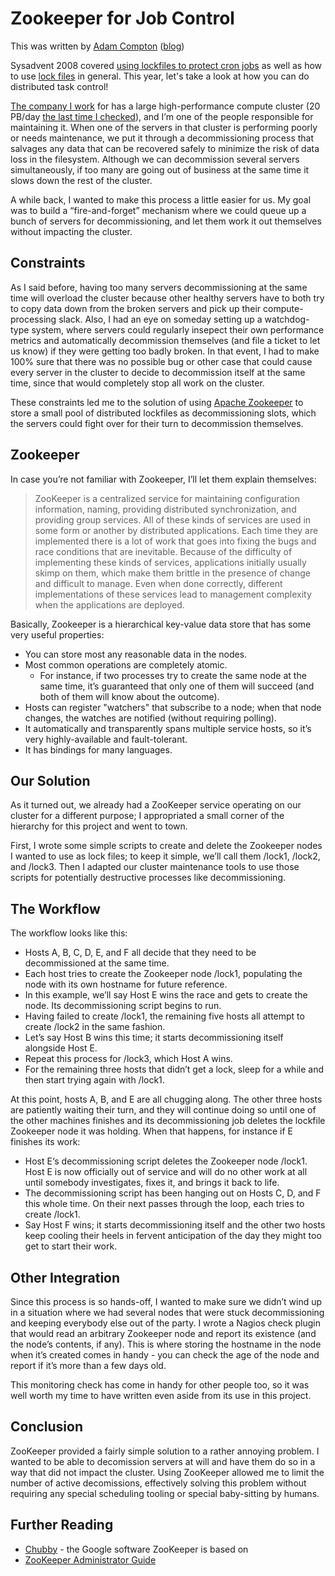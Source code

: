 # Zookeeper for Job Control

This was written by [Adam Compton](https://twitter.com/comptona)
([blog](http://ajcsystems.com/blog))

Sysadvent 2008 covered 
[using lockfiles to protect cron
jobs](http://sysadvent.blogspot.com/2009/12/cron-practices.html) as well as how to use
[lock
files](http://sysadvent.blogspot.com/2008/12/day-9-lock-file-practices.html) in
general. This year, let's take a look at how you can do distributed task
control!

[The company I work](https://www.quantcast.com/) for has a large
high-performance compute cluster (20 PB/day [the last time I
checked](https://www.quantcast.com/press/quantcast-file-system-qfs/)), and I’m
one of the people responsible for maintaining it. When one of the servers in
that cluster is performing poorly or needs maintenance, we put it through a
decommissioning process that salvages any data that can be recovered safely to
minimize the risk of data loss in the filesystem. Although we can decommission
several servers simultaneously, if too many are going out of business at the
same time it slows down the rest of the cluster.

A while back, I wanted to make this process a little easier for us. My goal was
to build a “fire-and-forget” mechanism where we could queue up a bunch of
servers for decommissioning, and let them work it out themselves without
impacting the cluster.

## Constraints

As I said before, having too many servers decommissioning at the same time will
overload the cluster because other healthy servers have to both try to copy
data down from the broken servers and pick up their compute-processing slack.
Also, I had an eye on someday setting up a watchdog-type system, where servers
could regularly insepect their own performance metrics and automatically
decommission themselves (and file a ticket to let us know) if they were getting
too badly broken. In that event, I had to make 100% sure that there was no
possible bug or other case that could cause every server in the cluster to
decide to decommission itself at the same time, since that would completely
stop all work on the cluster.

These constraints led me to the solution of using [Apache
Zookeeper](http://zookeeper.apache.org/) to store a small pool of distributed
lockfiles as decommissioning slots, which the servers could fight over for
their turn to decommission themselves.

## Zookeeper

In case you’re not familiar with Zookeeper, I’ll let them explain themselves:

> ZooKeeper is a centralized service for maintaining configuration information,
naming, providing distributed synchronization, and providing group services.
All of these kinds of services are used in some form or another by distributed
applications. Each time they are implemented there is a lot of work that goes
into fixing the bugs and race conditions that are inevitable. Because of the
difficulty of implementing these kinds of services, applications initially
usually skimp on them, which make them brittle in the presence of change and
difficult to manage. Even when done correctly, different implementations of
these services lead to management complexity when the applications are
deployed.

Basically, Zookeeper is a hierarchical key-value data store that has some very
useful properties:

* You can store most any reasonable data in the nodes.
* Most common operations are completely atomic.
  * For instance, if two processes try to create the same node at the same
    time, it’s guaranteed that only one of them will succeed (and both of them
    will know about the outcome).
* Hosts can register "watchers" that subscribe to a node; when that node
  changes, the watches are notified (without requiring polling).
* It automatically and transparently spans multiple service hosts, so it’s very
  highly-available and fault-tolerant.
* It has bindings for many languages.

## Our Solution

As it turned out, we already had a ZooKeeper service operating on our cluster
for a different purpose; I appropriated a small corner of the hierarchy for
this project and went to town.

First, I wrote some simple scripts to create and delete the Zookeeper nodes I wanted to use as lock files; to keep it simple, we’ll call them /lock1, /lock2, and /lock3. Then I adapted our cluster maintenance tools to use those scripts for potentially destructive processes like decommissioning.

## The Workflow

The workflow looks like this:

* Hosts A, B, C, D, E, and F all decide that they need to be decommissioned at
  the same time.
* Each host tries to create the Zookeeper node /lock1, populating the node with
  its own hostname for future reference.
* In this example, we’ll say Host E wins the race and gets to create the node.
  Its decommissioning script begins to run.
* Having failed to create /lock1, the remaining five hosts all attempt to
  create /lock2 in the same fashion.
* Let’s say Host B wins this time; it starts decommissioning itself alongside
  Host E.
* Repeat this process for /lock3, which Host A wins.
* For the remaining three hosts that didn’t get a lock, sleep for a while and
  then start trying again with /lock1.

At this point, hosts A, B, and E are all chugging along. The other three hosts
are patiently waiting their turn, and they will continue doing so until one of
the other machines finishes and its decommissioning job deletes the lockfile
Zookeeper node it was holding. When that happens, for instance if E finishes
its work:

* Host E‘s decommissioning script deletes the Zookeeper node /lock1. Host E is
  now officially out of service and will do no other work at all until somebody
  investigates, fixes it, and brings it back to life.
* The decommissioning script has been hanging out on Hosts C, D, and F this
  whole time. On their next passes through the loop, each tries to create
  /lock1.
* Say Host F wins; it starts decommissioning itself and the other two hosts
  keep cooling their heels in fervent anticipation of the day they might too
  get to start their work.

## Other Integration

Since this process is so hands-off, I wanted to make sure we didn’t wind up in
a situation where we had several nodes that were stuck decommissioning and
keeping everybody else out of the party. I wrote a Nagios check plugin that
would read an arbitrary Zookeeper node and report its existence (and the node’s
contents, if any). This is where storing the hostname in the node when it’s
created comes in handy - you can check the age of the node and report if it’s
more than a few days old.

This monitoring check has come in handy for other people too, so it was well
worth my time to have written even aside from its use in this project.

## Conclusion

ZooKeeper provided a fairly simple solution to a rather annoying problem. I
wanted to be able to decomission servers at will and have them do so in a way
that did not impact the cluster. Using ZooKeeper allowed me to limit the
number of active decomissions, effectively solving this problem without
requiring any special scheduling tooling or special baby-sitting by humans.

## Further Reading

* [Chubby](http://static.googleusercontent.com/external_content/untrusted_dlcp/research.google.com/en/us/archive/chubby-osdi06.pdf) - the Google software ZooKeeper is based on
* [ZooKeeper Administrator Guide](http://zookeeper.apache.org/doc/r3.4.5/zookeeperAdmin.html)
